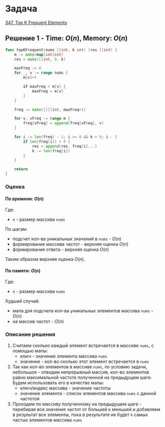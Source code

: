 # Задача

[347. Top K Frequent Elements](https://leetcode.com/problems/top-k-frequent-elements/)

## Решение 1 - Time: $O(n)$, Memory: $O(n)$

```go
func topKFrequent(nums []int, k int) (res []int) {
    m := make(map[int]int)
    res = make([]int, 0, k)

    maxFreq := 0
    for _, v := range nums {
        m[v]++

        if maxFreq < m[v] {
            maxFreq = m[v]
        }
    }

    freq := make([][]int, maxFreq+1)

    for v, vFreq := range m {
        freq[vFreq] = append(freq[vFreq], v)
    }

    for i := len(freq) - 1; i >= 0 && k > 0; i-- {
        if len(freq[i]) > 0 {
            res = append(res, freq[i]...)
            k -= len(freq[i])
        }
    }

    return
}
```

### Оценка 

#### По времени: $O(n)$
Где:
* `n` - размер массива `nums`

По шагам:
* подсчет кол-ва уникальных значений в `nums` - $O(n)$
* формирование массива частот - верхняя оценка $O(n)$
* формирование ответа - верхняя оценка $O(n)$

Таким образом верхняя оценка $O(n)$.



#### По памяти: $O(n)$
Где:
* `n` - размер массива `nums`

Худший случай:
* мапа для подсчета кол-ва уникальных элементов массива `nums` - $O(n)$
* на массив частот - $O(n)$

### Описание решения

1. Считаем сколько каждый элемент встречается в массиве `nums`, с помощью мапы:
	* ключ - значение элемента массива `nums`
	* значение - кол-во сколько этот элемент встречается в `nums`
1. Так как кол-во элементов в массиве `nums`, по условию задачи, небольшое - отводим непрерывный массив, кол-во элементов равно максимальной частоте полученной на предыдущем шаге. Будем использовать его в качестве мапы:
	* ключ/индекс массива - значение частоты 
	* значение элемента - список элементов массива `nums` с данной частотой
1. Проходим по массиву полученному на предыдущем шаге - перебирая все значения частот от большей к меньшей и добавляем в результат все элементы, пока в результате не будет `k` самых частых элементов массива `nums`